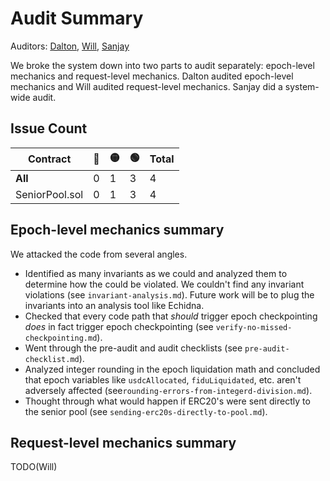 # Audit Summary
Auditors: [Dalton](https://github.com/daltyboy11), [Will](https://github.com/wbj-goldfinch), [Sanjay](https://github.com/sanjayprabhu)

We broke the system down into two parts to audit separately: epoch-level mechanics and request-level mechanics.
Dalton audited epoch-level mechanics and Will audited request-level mechanics. Sanjay did a system-wide audit.

## Issue Count
| **Contract**   | 🛑 | 🟡 | 🟢 | **Total** |
|----------------|---|---|---|-----------|
| **All**        | 0 | 1 | 3 | 4         |
| SeniorPool.sol | 0 | 1 | 3 | 4         |

## Epoch-level mechanics summary
We attacked the code from several angles.

- Identified as many invariants as we could and analyzed them to determine how the could be violated.
We couldn't find any invariant violations (see `invariant-analysis.md`). Future work will be to plug the
invariants into an analysis tool like Echidna.
- Checked that every code path that _should_ trigger epoch checkpointing _does_ in fact trigger epoch
checkpointing (see `verify-no-missed-checkpointing.md`).
- Went through the pre-audit and audit checklists (see `pre-audit-checklist.md`).
- Analyzed integer rounding in the epoch liquidation math and concluded that epoch variables like `usdcAllocated`, `fiduLiquidated`, etc. aren't adversely affected
(see`rounding-errors-from-integerd-division.md`).
- Thought through what would happen if ERC20's were sent directly to the senior pool
(see `sending-erc20s-directly-to-pool.md`).

## Request-level mechanics summary
TODO(Will)